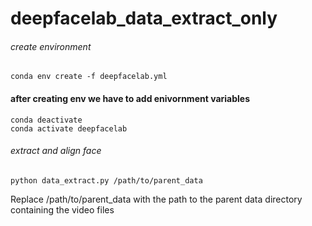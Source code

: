 # deepfacelab_data_extract_only


###### create environment
```
conda env create -f deepfacelab.yml
```


#### after creating env we have to add enivornment variables
```commandline
conda deactivate
conda activate deepfacelab
```


###### extract and align face
```
python data_extract.py /path/to/parent_data
```

Replace /path/to/parent_data with the path to the parent data directory containing the video files


